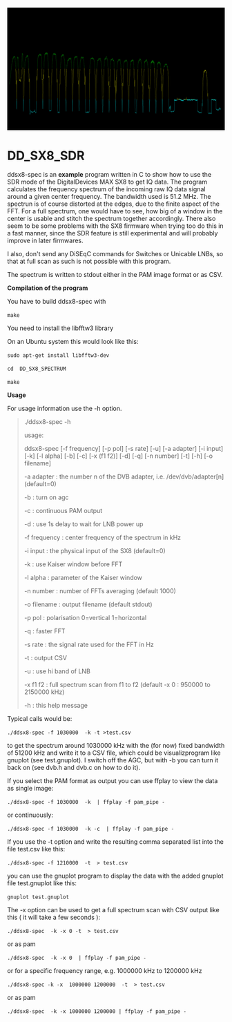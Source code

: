 ![spectrum](screenshot/spectrum.jpg)

# 	DD_SX8_SDR

ddsx8-spec is an **example** program written in C to show how to use 
the SDR mode of the DigitalDevices MAX SX8 to get IQ data. The program
calculates the frequency spectrum of the incoming raw IQ data signal 
around a given center frequency. The bandwidth used is 51.2 MHz.
The spectrun is of course distorted at the edges, due to the finite 
aspect of the FFT. For a full spectrum, one would have to see, how big 
of a window in the center is usable and stitch the spectrum together 
accordingly.
There also seem to be some problems with the SX8 firmware when
trying too do this in a fast manner, since the SDR feature is
still experimental and will probably improve in later firmwares.

I also, don't send any DiSEqC commands for Switches or Unicable LNBs, 
so that at full scan as such is not possible with this program.

The spectrum is written to stdout either in the PAM image format
or as CSV.

**Compilation of the program**

You have to build ddsx8-spec with

`make` 

You need to install the libfftw3 library

On an Ubuntu system this would look like this:

`sudo apt-get install libfftw3-dev`

`cd  DD_SX8_SPECTRUM` 

`make` 


**Usage**

For usage information use the -h option.
> ./ddsx8-spec -h
>
>  usage:
>
>  ddsx8-spec [-f frequency] [-p pol] [-s rate] [-u] [-a adapter] [-i input]
>             [-k] [-l alpha] [-b] [-c] [-x (f1 f2)]
>             [-d] [-q] [-n number] [-t] [-h] [-o filename]
>
>
>  -a adapter   : the number n of the DVB adapter, i.e. 
>                 /dev/dvb/adapter[n] (default=0)
>
>  -b           : turn on agc
>
>  -c           : continuous PAM output
>
>  -d           : use 1s delay to wait for LNB power up
>
>  -f frequency : center frequency of the spectrum in kHz
>
>  -i input     : the physical input of the SX8 (default=0)
>
>  -k           : use Kaiser window before FFT
>
>  -l alpha     : parameter of the Kaiser window
>
>  -n number    : number of FFTs averaging (default 1000)
>
>  -o filename  : output filename (default stdout)
>
>  -p pol       : polarisation 0=vertical 1=horizontal
>
>  -q           : faster FFT
>
> -s rate      : the signal rate used for the FFT in Hz
>
> -t           : output CSV 
>
> -u           : use hi band of LNB
>
> -x f1 f2     : full spectrum scan from f1 to f2
>                (default -x 0 : 950000 to 2150000 kHz)
>
> -h           : this help message
>



Typical calls would be:

`./ddsx8-spec -f 1030000  -k -t >test.csv`

to get the spectrum around 1030000 kHz with the (for now) fixed bandwidth of 51200 kHz and write it 
to a CSV file, which could be visualizprogram like gnuplot (see test.gnuplot).
I switch off the AGC, but with -b you can turn it back on (see dvb.h and dvb.c on how to do it).

If you select the PAM format as output you can use ffplay to view the data
as single image:

`./ddsx8-spec -f 1030000  -k  | ffplay -f pam_pipe -`

or continuously:

`./ddsx8-spec -f 1030000  -k -c  | ffplay -f pam_pipe -` 


If you use the -t option and write the resulting comma separated list
into the file test.csv like this: 

`./ddsx8-spec -f 1210000  -t  > test.csv` 

you can use the gnuplot program to display the data with the added 
gnuplot file test.gnuplot like this:

`gnuplot test.gnuplot` 

The -x option can be used to get a full spectrum scan with CSV output
like this ( it will take a few seconds ):

`./ddsx8-spec  -k -x 0 -t  > test.csv` 

or as pam

`./ddsx8-spec  -k -x 0  | ffplay -f pam_pipe -` 

or for a specific frequency range, e.g. 1000000 kHz to 1200000 kHz

`./ddsx8-spec -k -x  1000000 1200000  -t  > test.csv` 

or as pam

`./ddsx8-spec  -k -x 1000000 1200000 | ffplay -f pam_pipe -` 


